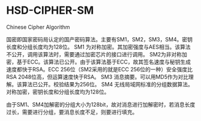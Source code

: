 # HSD-CIPHER-SM 
Chinese Cipher Algorithm


国密即国家密码局认定的国产密码算法。主要有SM1，SM2，SM3，SM4。密钥长度和分组长度均为128位。
SM1 为对称加密。其加密强度与AES相当。该算法不公开，调用该算法时，需要通过加密芯片的接口进行调用。
SM2为非对称加密，基于ECC。该算法已公开。由于该算法基于ECC，故其签名速度与秘钥生成速度都快于RSA。ECC 256位（SM2采用的就是ECC 256位的一种）安全强度比RSA 2048位高，但运算速度快于RSA。
SM3 消息摘要。可以用MD5作为对比理解。该算法已公开。校验结果为256位。
SM4 无线局域网标准的分组数据算法。对称加密，密钥长度和分组长度均为128位。
 
由于SM1、SM4加解密的分组大小为128bit，故对消息进行加解密时，若消息长度过长，需要进行分组，要消息长度不足，则要进行填充。


